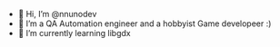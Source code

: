 - 👋 Hi, I’m @nnunodev
- 👀 I’m a QA Automation engineer and a hobbyist Game developeer :) 
- 🌱 I’m currently learning libgdx 

<!---
nnunodev/nnunodev is a ✨ special ✨ repository because its `README.md` (this file) appears on your GitHub profile.
You can click the Preview link to take a look at your changes.
--->
